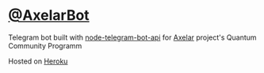 <h1><a href="https://t.me/AxelarBestBot">@AxelarBot</a></h1>
Telegram bot built with <a href="https://github.com/yagop/node-telegram-bot-api">node-telegram-bot-api</a> for 
<a href="https://axelar.network">Axelar</a> project's Quantum Community Programm

Hosted on <a href="https://heroku.com">Heroku</a>
